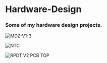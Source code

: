 # Hardware-Design
### Some of my hardware design projects.



![MDZ-V1-3](https://user-images.githubusercontent.com/29917546/98164822-87d68f00-1eed-11eb-80ec-f88851a3cbd0.JPG)



![NTC](https://user-images.githubusercontent.com/29917546/98164859-96bd4180-1eed-11eb-97ad-9fcca252d241.jpg)



![RPDT V2 PCB TOP](https://user-images.githubusercontent.com/29917546/98164900-ab013e80-1eed-11eb-9561-cbb90ddc38bb.jpg)



